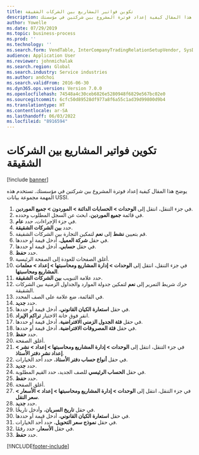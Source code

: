 ```yaml
---
title: تكوين فواتير المشاريع بين الشركات الشقيقة
description: يوضح هذا المقال كيفية إعداد فوترة المشروع بين شركتين في مؤسستك.
author: Yowelle
ms.date: 07/29/2019
ms.topic: business-process
ms.prod: ''
ms.technology: ''
ms.search.form: VendTable, InterCompanyTradingRelationSetupVendor, SysDataAreaSelectLookup, ProjParameters, ProjPosting, ProjTransferPrice
audience: Application User
ms.reviewer: johnmichalak
ms.search.region: Global
ms.search.industry: Service industries
ms.author: andchoi
ms.search.validFrom: 2016-06-30
ms.dyn365.ops.version: Version 7.0.0
ms.openlocfilehash: 74548a4c30ceb6826e5280948f6829e567bc02e0
ms.sourcegitcommit: 6cfc50d89528df977a8f6a55c1ad39d99800d9b4
ms.translationtype: HT
ms.contentlocale: ar-SA
ms.lasthandoff: 06/03/2022
ms.locfileid: "8916594"
---
```

# <a name="configure-intercompany-project-invoicing"></a>تكوين فواتير المشاريع بين الشركات الشقيقة

[!include [banner](../../includes/banner.md)]

يوضح هذا المقال كيفية إعداد فوترة المشروع بين شركتين في مؤسستك. تستخدم هذه المهمة مجموعة بيانات USSI.

1. في جزء التنقل، انتقل إلى **الوحدات > الحسابات الدائنة > الموردون > جميع الموردين**.
2. في قائمة **جميع الموردين**، ابحث عن السجل المطلوب وحدده.
3. في جزء الإجراءات، حدد **عام**.
4. حدد **بين الشركات الشقيقة**.
5. قم بتعيين **نشط** إلى **نعم** لتمكين التجارة بين الشركات الشقيقة.
6. في حقل **شركة العميل**، أدخل قيمة أو حددها.
7. في حقل **حسابي**، أدخل قيمة أو حددها.
8. حدد **حفظ**.
9. أغلق الصفحات للعودة إلى الصفحة الرئيسية.
10. في جزء التنقل، انتقل إلى **الوحدات > إدارة المشاريع ومحاسبتها > إعداد > معلمات المشاريع ومحاسبتها**.
11. حدد علامة التبويب **بين الشركات الشقيقة**.
12. حرك شريط التمرير إلى **نعم** لتمكين جدولة الموارد والجداول الزمنية بين الشركات الشقيقة.
13. في القائمة، ضع علامة على الصف المحدد.
14. حدد **جديد**.
15. في حقل **استعارة الكيان القانوني**، أدخل قيمة أو حددها.
16. انقر فوق خانة الاختيار **تراكم الإيراد**.
17. في حقل **فئة الجدول الزمني الافتراضية**، أدخل قيمة أو حددها.
18. في حقل **فئة المصروفات الافتراضية**، أدخل قيمة أو حددها.
19. حدد **حفظ**.
20. أغلق الصفحة.
21. في جزء التنقل، انتقل إلى **الوحدات > إدارة المشاريع ومحاسبتها > إعداد > نشر > إعداد نشر دفتر الأستاذ**.
22. في حقل **أنواع حساب دفتر الأستاذ**، حدد أحد الخيارات.
23. حدد **جديد**.
24. في حقل **الحساب الرئيسي** للصف الجديد، حدد القيم المطلوبة.
25. حدد **حفظ**.
26. أغلق الصفحة.
27. في جزء التنقل، انتقل إلى **الوحدات > إدارة المشاريع ومحاسبتها > إعداد > الأسعار > سعر النقل**.
28. حدد **جديد**.
29. في حقل **تاريخ السريان**، وأدخل تاريخًا.
30. في حقل **استعارة الكيان القانوني**، أدخل قيمة أو حددها.
31. في حقل **نموذج سعر التحويل**، حدد أحد الخيارات.
32. في حقل **الأسعار**، حدد رقمًا.
33. حدد **حفظ**.



[!INCLUDE[footer-include](../../includes/footer-banner.md)]